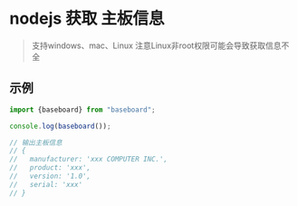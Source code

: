 # nodejs 获取 主板信息
> 支持windows、mac、Linux 
> 注意Linux非root权限可能会导致获取信息不全 

## 示例
```javascript
import {baseboard} from "baseboard";

console.log(baseboard());

// 输出主板信息
// {
//   manufacturer: 'xxx COMPUTER INC.',
//   product: 'xxx',
//   version: '1.0',
//   serial: 'xxx'
// }
```